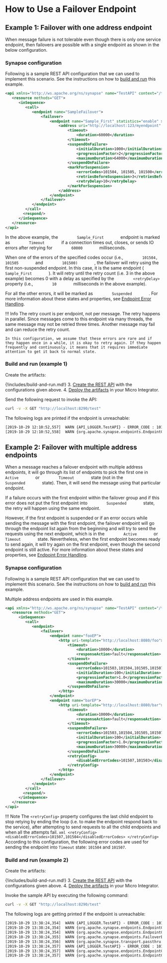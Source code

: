 # How to Use a Failover Endpoint
## Example 1: Failover with one address endpoint

When message failure is not tolerable even though there is only one
service endpoint, then failovers are possible with a single endpoint as
shown in the below configuration.

### Synapse configuration

Following is a sample REST API configuration that we can used to implement this scenario. See the instructions on how to [build and run](#build-and-run-example-1) this example.

```xml
<api xmlns="http://ws.apache.org/ns/synapse" name="TestAPI" context="/test">
   <resource methods="GET">
      <inSequence>
         <call>
            <endpoint name="SampleFailover">
                <failover>
                    <endpoint name="Sample_First" statistics="enable" >
                        <address uri="http://localhost:123/myendpoint" statistics="enable" trace="disable">
                            <timeout>
                                <duration>60000</duration>
                            </timeout>
                            <suspendOnFailure>
                                <initialDuration>1000</initialDuration>
                                <progressionFactor>2</progressionFactor>
                                <maximumDuration>64000</maximumDuration>
                            </suspendOnFailure>
                            <markForSuspension>
                                <errorCodes>101504, 101505, 101500</errorCodes>
                                <retriesBeforeSuspension>3</retriesBeforeSuspension>
                                <retryDelay>10</retryDelay>
                            </markForSuspension>
                        </address>
                    </endpoint>
                </failover>
            </endpoint>
         </call>
        <respond/>
      </inSequence>
   </resource>
</api>
```

In the above example, the `         Sample_First        ` endpoint is
marked as `         Timeout        ` if a connection times out, closes,
or sends IO errors after retrying for `         60000        `
milliseconds.

When one of the errors of the specified codes occur (i.e.,
`         101504, 101505        ` and `         101500)        ` , the
failover will retry using the first non-suspended endpoint. In this
case, it is the same endpoint ( `         Sample_First        ` ). It
will retry until the retry count (i.e. 3 in the above example) becomes 0
with a delay as specified by the `         <retryDelay>        `
property (i.e., `         10        ` milliseconds in the above example).

For all the other errors, it will be marked as
`         Suspended        ` . For more information about these states
and properties, see [Endpoint Error Handling]({{base_path}}/learn/examples/endpoint-examples/endpoint-error-handling).

!!! Info
    The retry count is per endpoint, not per message. The retry happens in parallel. Since messages come to this endpoint via many threads, the same message may not be retried three times. Another message may fail and can reduce the retry count.

    In this configuration, we assume that these errors are rare and if they happen once in a while, it is okay to retry again. If they happen frequently and continuously, it means that it requires immediate attention to get it back to normal state.

### Build and run (example 1)

Create the artifacts:

{!includes/build-and-run.md!}
3. [Create the REST API]({{base_path}}/develop/creating-artifacts/creating-an-api) with the configurations given above.
4. [Deploy the artifacts]({{base_path}}/develop/deploy-artifacts) in your Micro Integrator.

Send the following request to invoke the API:

```bash
curl -v -X GET "http://localhost:8290/test"
```

The following logs are printed if the endpoint is unreachable:

```xml
[2019-10-29 12:10:52,557]  WARN {API_LOGGER.TestAPI} - ERROR_CODE : 101503 ERROR_MESSAGE : Error connecting to the back end
[2019-10-29 12:10:52,558]  WARN {org.apache.synapse.endpoints.EndpointContext} - Endpoint : Sample_First with address http://localhost/myendpoint will be marked SUSPENDED as it failed
```

## Example 2: Failover with multiple address endpoints

When a message reaches a failover endpoint with multiple address
endpoints, it will go through its list of endpoints to pick the first
one in `         Active        ` or `         Timeout        ` state
(not in the `         Suspended        ` state). Then, it will send the
message using that particular endpoint.

If a failure occurs with the first endpoint within the failover group
and if this error does not put the first endpoint into
`         Suspended        ` state, the retry will happen using the same
endpoint.

However, if the first endpoint is suspended or if an error occurs while
sending the message with the first endpoint, the failover endpoint will
go through the endpoint list again from the beginning and will try to
send the requests using the next endpoint, which is in the
`         Active        ` or `         Timeout        ` state.
Nevertheless, when the first endpoint becomes ready to send again, it
will try again on the first endpoint, even though the second endpoint is
still active. For more information about these states and properties,
see [Endpoint Error Handling]({{base_path}}/learn/examples/endpoint-examples/endpoint-error-handling).

### Synapse configuration

Following is a sample REST API configuration that we can used to implement this scenario. See the instructions on how to [build and run](#build-and-run-example-2) this example.

Multiple address endpoints are used in this example.

```xml
<api xmlns="http://ws.apache.org/ns/synapse" name="TestAPI" context="/test">
   <resource methods="GET">
      <inSequence>
         <call>
            <endpoint>
                <failover>
                    <endpoint name="fooEP">
                        <http uri-template="http://localhost:8080/foo">
                            <timeout>
                                <duration>10000</duration>
                                <responseAction>fault</responseAction>
                            </timeout>
                            <suspendOnFailure>
                                <errorCodes>101503,101504,101505,101507</errorCodes>
                                <initialDuration>100</initialDuration>
                                <progressionFactor>1.0</progressionFactor>
                                <maximumDuration>30000</maximumDuration>
                            </suspendOnFailure>
                        </http>
                    </endpoint>
                    <endpoint name="barEP">
                        <http uri-template="http://localhost:8080/bar">
                            <timeout>
                                <duration>10000</duration>
                                <responseAction>fault</responseAction>
                            </timeout>
                            <suspendOnFailure>
                                <errorCodes>101503,101504,101505,101507</errorCodes>
                                <initialDuration>100</initialDuration>
                                <progressionFactor>1.0</progressionFactor>
                                <maximumDuration>30000</maximumDuration>
                            </suspendOnFailure>
                            <retryConfig>
                                <disabledErrorCodes>101507,101503</disabledErrorCodes>
                            </retryConfig>
                        </http>
                    </endpoint>
                </failover>
            </endpoint>
         </call>
        <respond/>
      </inSequence>
   </resource>
</api>

```

!!! Note
    The `<retryConfig>` property configures the last child endpoint to stop retying by ending the loop (i.e. to make the endpoint respond back to the service), after attempting to send requests to all the child endpoints and when all the attempts fail.
    ```xml
    <retryConfig>
            <disabledErrorCodes>101507,101504</disabledErrorCodes>
    </retryConfig>
    ```
    According to this configuration, the following error codes are used for sending the endpoint into `Timeout` state: `101504` and `101507`.

### Build and run (example 2)

Create the artifacts:

{!includes/build-and-run.md!}
3. [Create the REST API]({{base_path}}/develop/creating-artifacts/creating-an-api) with the configurations given above.
4. [Deploy the artifacts]({{base_path}}/develop/deploy-artifacts) in your Micro Integrator.

Invoke the sample API by executing the following command:

```bash
curl -v -X GET "http://localhost:8290/test"
```

The following logs are getting printed if the endpoint is unreachable:

```xml
[2019-10-29 13:38:24,354]  WARN {API_LOGGER.TestAPI} - ERROR_CODE : 101503 ERROR_MESSAGE : Error connecting to the back end
[2019-10-29 13:38:24,354]  WARN {org.apache.synapse.endpoints.EndpointContext} - Endpoint : fooEP with address http://localhost:8080/foo will be marked SUSPENDED as it failed
[2019-10-29 13:38:24,354]  WARN {org.apache.synapse.endpoints.EndpointContext} - Suspending endpoint : fooEP with address http://localhost:8080/foo - current suspend duration is : 100ms - Next retry after : Tue Oct 29 13:38:24 IST 2019
[2019-10-29 13:38:24,355]  WARN {org.apache.synapse.endpoints.FailoverEndpoint} - AnonymousEndpoint Detect a Failure in a child endpoint : Endpoint [fooEP]
[2019-10-29 13:38:24,356]  WARN {org.apache.synapse.transport.passthru.ConnectCallback} - Connection refused or failed for : localhost/127.0.0.1:8080
[2019-10-29 13:38:24,357]  WARN {API_LOGGER.TestAPI} - ERROR_CODE : 101503 ERROR_MESSAGE : Error connecting to the back end
[2019-10-29 13:38:24,357]  WARN {org.apache.synapse.endpoints.EndpointContext} - Endpoint : barEP with address http://localhost:8080/bar will be marked SUSPENDED as it failed
[2019-10-29 13:38:24,357]  WARN {org.apache.synapse.endpoints.EndpointContext} - Suspending endpoint : barEP with address http://localhost:8080/bar - current suspend duration is : 100ms - Next retry after : Tue Oct 29 13:38:24 IST 2019
```